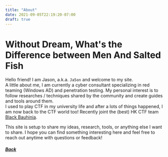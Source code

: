 ```yaml
---
title: "About"
date: 2021-09-05T22:19:20-07:00
draft: true
---
```

# Without Dream, What's the Difference between Men And Salted Fish


Hello friend! I am Jason, a.k.a. `Ja5on` and welcome to my site.  
A little about me, I am currently a cyber consultant specializing in red teaming (Windows AD) and penetration testing. My personal interest is to follow researches / techniques shared by the community and create guides and tools around them.  
I used to play CTF in my university life and after a lots of things happened, I am now back to the CTF world too! Recently joint the (best) HK CTF team [Black Bauhinia](https://b6a.black/).

This site is setup to share my ideas, research, tools, or anything else I want to share. I hope you can find something interesting here and feel free to reach out anytime with questions or feedback!

##### [Back](../)
